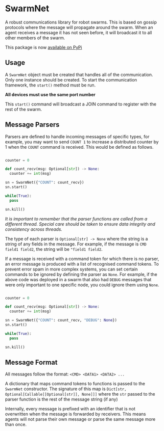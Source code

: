 # SwarmNet

A robust communications library for robot swarms. This is based on gossip protocols where the message will propagate around the swarm. When an agent receives a message it has not seen before, it will broadcast it to all other members of the swarm. 

This package is now [available on PyPi](https://pypi.org/project/swarmnet/)

## Usage

A `SwarmNet` object must be created that handles all of the communication. Only one instance should be created. To start the communication framework, the `start()` method must be run.

**All devices must use the same port number**

This `start()` command will broadcast a JOIN command to register with the rest of the swarm. 

## Message Parsers

Parsers are defined to handle incoming messages of specific types, for example, you may want to send `COUNT 1` to increase a distributed counter by 1 when the `COUNT` command is received. This would be defined as follows.

```python

counter = 0

def count_recv(msg: Optional[str]) -> None:
  counter += int(msg)

sn = SwarmNet({"COUNT": count_recv})
sn.start()

while(True):
  pass

sn.kill()

```

*It is important to remember that the parser functions are called from a different thread. Special care should be taken to ensure data integrity and consistency across threads.*

The type of each parser is `Optional[str] -> None` where the string is a string of any fields in the message. For example, if the message is `CMD field1 field2`, the string will be `"field1 field2`.

If a message is received with a command token for which there is no parser, an error message is produced with a list of recognised command tokens. To prevent error spam in more complex systems, you can set certain commands to be ignored by defining the parser as `None`. For example, if the above code was deployed in a swarm that also had `DEBUG` messages that were only important to one specific node, you could ignore them using `None`.

```python

counter = 0

def count_recv(msg: Optional[str]) -> None:
  counter += int(msg)

sn = SwarmNet({"COUNT": count_recv, "DEBUG": None})
sn.start()

while(True):
  pass

sn.kill()

```

## Message Format

All messages follow the format: `<CMD> <DATA1> <DATA2> ...`

A dictionary that maps command tokens to functions is passed to the `SwarmNet` constructor. The signature of this map is `Dict[str, Optional[Callable[[Optional[str]], None]]]` where the `str` passed to the parser function is the rest of the message string (if any)

Internally, every message is prefixed with an identifier that is not overwritten when the message is forwarded by receivers. This means agents will not parse their own message or parse the same message more than once.

